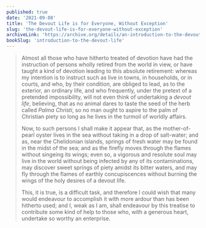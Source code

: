 ```yaml
---
published: true
date: '2021-09-08'
title: 'The Devout Life is for Everyone, Without Exception'
slug: 'the-devout-life-is-for-everyone-without-exception'
archiveLink: 'https://archive.org/details/an-introduction-to-the-devout-life/page/n9?view=theater'
bookSlug: 'introduction-to-the-devout-life'
---
```


> Almost all those who have hitherto treated of devotion have had the instruction of persons wholly retired from the world in view, or have taught a kind of devotion leading to this absolute retirement: whereas my intention is to instruct such as live in towns, in households, or in courts, and who, by their condition, are obliged to lead, as to the exterior, an ordinary life, and who frequently, under the pretext of a pretended impossibility, will not even think of undertaking a *devout life*, believing, that as no animal dares to taste the seed of the herb called *Palma Christi*, so no man ought to aspire to the palm of Christian piety so long as he lives in the turmoil of worldly affairs.
>
> Now, to such persons I shall make it appear that, as the mother-of-pearl oyster lives in the sea without taking in a drop of salt-water; and as, near the Chelidonian islands, springs of fresh water may be found in the midst of the sea; and as the firefly moves through the flames without singeing its wings; even so, a vigorous and resolute soul may live in the world without being infected by any of its contaminations, may discover sweet springs of piety amidst its bitter waters, and may fly through the flames of earthly concupiscences without burning the wings of the holy desires of a devout life.
>
> This, it is true, is a difficult task, and therefore I could wish that many would endeavour to accomplish it with more ardour than has been hitherto used; and I, weak as I am, shall endeavour by this treatise to contribute some kind of help to those who, with a generous heart, undertake so worthy an enterprise.